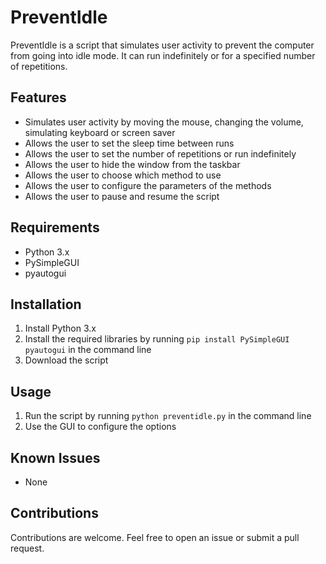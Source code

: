 # PreventIdle
PreventIdle is a script that simulates user activity to prevent the computer from going into idle mode. It can run indefinitely or for a specified number of repetitions.

## Features
- Simulates user activity by moving the mouse, changing the volume, simulating keyboard or screen saver
- Allows the user to set the sleep time between runs
- Allows the user to set the number of repetitions or run indefinitely
- Allows the user to hide the window from the taskbar
- Allows the user to choose which method to use
- Allows the user to configure the parameters of the methods
- Allows the user to pause and resume the script

## Requirements
- Python 3.x
- PySimpleGUI
- pyautogui

## Installation
1. Install Python 3.x
2. Install the required libraries by running `pip install PySimpleGUI pyautogui` in the command line
3. Download the script

## Usage
1. Run the script by running `python preventidle.py` in the command line
2. Use the GUI to configure the options

## Known Issues
- None

## Contributions
Contributions are welcome. Feel free to open an issue or submit a pull request.
